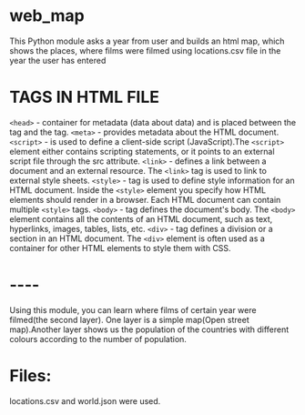 # web_map
This Python module asks a year from user and builds an html map, which shows the places,
 where films were filmed using locations.csv file in the year the user has entered 

# TAGS IN HTML FILE
```<head>``` - container for metadata (data about data) and is placed between the tag and the tag.
```<meta>``` - provides metadata about the HTML document.
```<script>``` - is used to define a client-side script (JavaScript).The ```<script>``` element either contains scripting statements,
 or it points to an external script file through the src attribute.
```<link>``` - defines a link between a document and an external resource. The ```<link>``` tag is used to
 link to external style sheets.
```<style>``` - tag is used to define style information for an HTML document.
 Inside the ```<style>``` element you specify how HTML elements should render in a browser. 
 Each HTML document can contain multiple ```<style>``` tags.
```<body>``` - tag defines the document's body. The ```<body>``` element contains all the contents of an HTML document,
 such as text, hyperlinks, images, tables, lists, etc.
```<div>``` - tag defines a division or a section in an HTML document.
 The ```<div>``` element is often used as a container for other HTML elements to style them with CSS.

# ----
Using this module, you can learn where films of certain year were filmed(the second layer).
One layer is a simple map(Open street map).Another layer shows us the population of the countries
 with different colours according to the number of population.
 # Files: 
 locations.csv and world.json were used.
